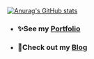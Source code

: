 
[![Anurag's GitHub stats](https://github-readme-stats.vercel.app/api?username=CookieHoodie&count_private=true&show_icons=true&theme=onedark)](https://github.com/anuraghazra/github-readme-stats)

- ### ✨See my [Portfolio](https://cookiehoodie.github.io/)
- ### 📝Check out my [Blog](https://cookiehoodie.github.io/blog/)

<!--
**CookieHoodie/CookieHoodie** is a ✨ _special_ ✨ repository because its `README.md` (this file) appears on your GitHub profile.

Here are some ideas to get you started:

- 🔭 I’m currently working on ...
- 🌱 I’m currently learning ...
- 👯 I’m looking to collaborate on ...
- 🤔 I’m looking for help with ...
- 💬 Ask me about ...
- 📫 How to reach me: ...
- 😄 Pronouns: ...
- ⚡ Fun fact: ...
-->
